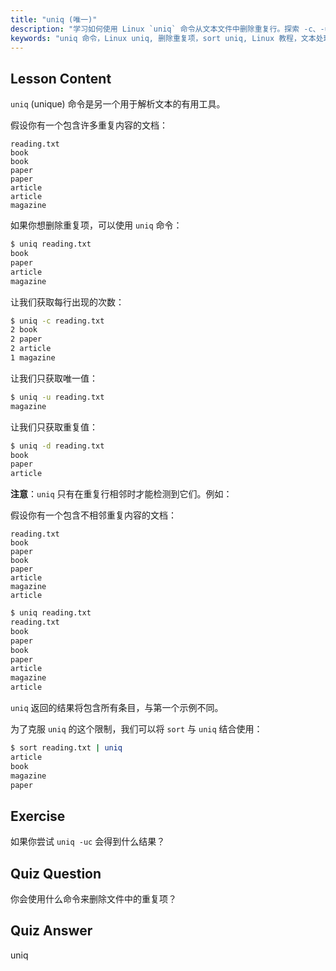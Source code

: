 ```yaml
---
title: "uniq (唯一)"
description: "学习如何使用 Linux `uniq` 命令从文本文件中删除重复行。探索 -c、-u、-d 等选项，并结合 `sort` 进行有效的数据清理。"
keywords: "uniq 命令，Linux uniq, 删除重复项，sort uniq, Linux 教程，文本处理，Linux 初学者，Linux 指南"
---
```


## Lesson Content

`uniq` (unique) 命令是另一个用于解析文本的有用工具。

假设你有一个包含许多重复内容的文档：

```plaintext
reading.txt
book
book
paper
paper
article
article
magazine
```

如果你想删除重复项，可以使用 `uniq` 命令：

```bash
$ uniq reading.txt
book
paper
article
magazine
```

让我们获取每行出现的次数：

```bash
$ uniq -c reading.txt
2 book
2 paper
2 article
1 magazine
```

让我们只获取唯一值：

```bash
$ uniq -u reading.txt
magazine
```

让我们只获取重复值：

```bash
$ uniq -d reading.txt
book
paper
article
```

**注意**：`uniq` 只有在重复行相邻时才能检测到它们。例如：

假设你有一个包含不相邻重复内容的文档：

```plaintext
reading.txt
book
paper
book
paper
article
magazine
article
```

```bash
$ uniq reading.txt
reading.txt
book
paper
book
paper
article
magazine
article
```

`uniq` 返回的结果将包含所有条目，与第一个示例不同。

为了克服 `uniq` 的这个限制，我们可以将 `sort` 与 `uniq` 结合使用：

```bash
$ sort reading.txt | uniq
article
book
magazine
paper
```

## Exercise

如果你尝试 `uniq -uc` 会得到什么结果？

## Quiz Question

你会使用什么命令来删除文件中的重复项？

## Quiz Answer

uniq
